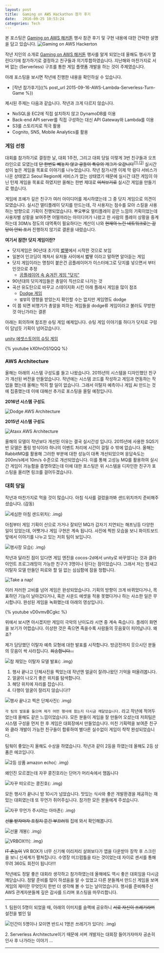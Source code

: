 ```yaml
---
layout: post
title:  Gaming on AWS Hackathon 참가 후기
date:   2016-09-25 10:53:24
categories: Tech
---
```


본 포스팅은 [Gaming on AWS 해커톤] 행사 참관 후기 및 구현 내용에 대한 간략한 설명을 담고 있습니다.
![Gaming on AWS Hackerton](/assets/images/aws_hackathon_2016/gamingonaws__hackathon.png)


작년 지인의 소개로 [Gaming on AWS 해커톤] 행사를 알게 되었는데 올해도 행사가 열린다기에 참가하기로 결정하고 친구들과 의기투합하였습니다.
지난해와 마찬가지로 서버 없는 (Serverless) 구조를 통한 게임 플랫폼 개발을 하는 것이 주제였습니다.

아래 포스팅을 보시면 작년에 진행한 내용을 확인하실 수 있습니다.

* [작년 참가후기]({% post_url 2015-09-16-AWS-Lambda-Serverless-Turn-Game %})

제시된 주제는 다음과 같습니다. 작년과 크게 다르지 않습니다.

  * NoSQL을 EC2에 직접 설치하지 않고 DynamoDB를 이용
  * Back-end API server를 직접 구성하는 대신 API Gateway와 Lambda를 이용
  * S3를 스토리지로 적극 활용
  * Cognito, SNS, Mobile Analytics를 활용


### 게임 선정

대회를 참가하기로 결정한 날, 대회 1주전, 그리고 대회 당일 이렇게 3번 친구들과 오프라인으로 모였는데 <del>단 한번도 빼놓지 않고 공돌이 특유의 개그가 오갑니다</del><sup>[[1]](#gaedrip1)</sup><sup>,</sup><sup>[[2]](#gaedrip2)</sup> 실시간성이 높은 게임을 목표로 이야기를 나누었습니다.
작년 참가시엔 이제 막 람다 서비스가 나온 상태였고 Seoul Region에 서비스가 없는 상태였기 때문에 실시간 대전 게임이 아닌 턴제 게임을 목표로 하였지만 올해는 한번 제대로 <del/>미쳐보기로</del> 실시간 게임을 만들기로 했습니다.

게임에 조예가 깊은 친구가 여러 아이디어를 제시하였는데 그 중 닷지 게임으로 의견이 모였습니다.
실시간 멀티플레이 닷지를 만드는데, 각 사용자는 점수를 모아 스킬을 사용하는 방향으로 기획이 진행되었습니다.
뿌요뿌요 멀티플레이 같은 느낌의 기획이었는데 사용자별 상황을 보여주면 어떨까라는 아이디어가 나왔고 한 사람의 플레이 상황을 중계하는데 30M/s 정도의 대역폭이 필요하다는 계산이 나와 <del>현재의 느린 네트워크로는 감당이 안되 포기</del> 진행하지 않기로 결론을 내렸습니다.

**여기서 잠깐! 닷지 게임이란?**

* 닷지게임은 90년대 초기의 [벫똏](http://uncyclopedia.kr/wiki/%EB%B2%AB%EB%98%8F)에서 시작한 것으로 보임
* 일본어 인코딩이 깨져서 유저들 사이에서 벫똏 이라고 말하면 알아듣는 게임
* 닷지 게임이라는 명칭이 붙은건 곰플레이어가 이스터에그로 닷지를 넣으면서 부터인것으로 추정
  - [곰플레이어 속 숨겨진 게임 "닷지"](http://editown.tistory.com/101)
* 90년대의 닷지게임들은 총알이 직선으로 나가는 것
* 곡선 유도탄으로 바꾸고 스테이지화 시킨 아래 플래시 게임을 많이 참조 
  - [Dodge 게임](http://armorgames.com/play/2963/dodge)
  - `벫뗗`의 영향을 받았는지 확인할 수는 없지만 게임명도 dodge
* 이 쯤 되면 비행기가 총알을 피하는  게임들을 dodge류 게임이라고 불러도 무방한 것 아닌가라는 결론


아래는 회의하며 참조한 슈팅 게임 예제입니다.
슈팅 게임 이야기를 하다가 닷지로 구렁이 담넘듯 기획이 넘어갔습니다.

[unity 에셋스토어의 슈팅 게임](https://www.assetstore.unity3d.com/kr/#!/content/13866)

{% youtube kX0hnOS1QQQ %}


### AWS Architecture

올해는 아래의 시스템 구성도를 들고 나왔습니다.
2015년의 시스템을 디자인했던 친구가 개선된 버전을 만들었습니다.
작년에는 시스템 코드를 작성하고 게임과 연동하는 작업을 했는데 올해는 딱히 할 일이 없습니다.
그래서 이탈자 예측이나 게임 AI 만드는 것에 집중했는데 이에 대해선 추가로 포스팅을 올릴 예정입니다.

**2016년 시스템 구성도**

![Dodge AWS Architecture](/assets/images/aws_hackathon_2016/architecture.png)


**2015년 시스템 구성도**

![Ataxx AWS Architecture](/assets/images/aws_hackerton/architecture.png)


올해의 모델이 작년보다 개선된 이유는 결국 실시간성 입니다.
2015년에 사용한 SQS기반 모델은 폴링 방식이라 하나의 이벤트 처리에 시간이 걸릴 수 밖에 없습니다.
올해는 RabbitMQ를 활용해 그러한 부분에 대한 성능이 대폭 개선되었으며 응답속도는 200m/s에서 10m/s 수준으로 개선되었습니다.
이를 통해 고성능 MQ를 활용하여 실시간 게임이 가능함을 증명하였는데 이에 대한 포스팅은 위 시스템을 디자인한 친구가 포스팅을 올리면 링크를 걸어두겠습니다.


### 대회 당일

작년과 마찬가지로 먹을 것이 많습니다.
아침 식사를 걸렀을까봐 샌드위치까지 준비해주셨습니다. (감동)

![세심한 아침 샌드위치](/assets/images/aws_hackathon_2016/sandwich.jpg){: .img}

아침부터 게임 기획이 산으로 가거나 잘되던 MQ가 갑자기 지연되는 해프닝등 다양한 일이 있었는데, 어쨋거나 게임 구현은 계속 됩니다.
사진에 찍힌 모습을 보니 화이트보드 앞에서 이야기를 나누고 있는 저희 팀이 보입니다.

![행사장 모습](/assets/images/aws_hackathon_2016/contest_day_morning.jpg){: .img}

작년과 달라진 점이 있다면 게임 엔진을 cocos-2d에서 unity로 바꾸었다는 것과 클라이언트 프로그래밍이 가능한 친구가 3명이나 된다는 점이었습니다.
그래서 저는 밤새고 이탈자 모델 만들던 피로와 할 일 없는 심심함에 잠을 청합니다.

![Take a nap!](/assets/images/aws_hackathon_2016/sleep.jpg)

이러 저러한 고비를 넘어 게임은 완성되었습니다.
기획의 방향이 크게 바뀌었다거나, 목표하던 기능이 날아갔다거나, 혹은 사운드 에셋을 적용 못했다거나 하는 사소한 일은 무시합니다.
완성된 게임을 녹화했는데 아래의 영상입니다.

{% youtube vD0vmvBCgkc %}

위에서 보시면 아시겠지만 게임이 극악의 난이도라 시연 중 계속 죽습니다.
플레이 화면을 보기가 어렵습니다.
이상한 것은 죽으면 죽을수록 사람들의 웃음꽃이 피어납니다. 왜죠?

제가 담당했던 이탈자 예측 모형에 대한 발표를 시작합니다.
방금전까지 웃으시던 분들의 웃음이 싹 사라집니다. <del>죄송합니다...</del>

![참 재밌는 이탈자 모델 발표](/assets/images/aws_hackathon_2016/presentation.jpg){: .img}

1. 행사 끝나고 단체사진을 찍었는데 작년엔 얼굴이 잘려나왔던 기억을 떠올려봅니다.
2. 얼굴이 나오기 좋은 위치를 탐색합니다.
3. 해당 위치에 자리를 잡습니다.
4. 다행이 얼굴이 잘리지 않습니다!?

![행사 끝나고 찍은 단체사진](/assets/images/aws_hackathon_2016/pic2.jpg){: .img}

`각 팀의 발표를 들으며 제가 어떤 행사에 왔는지 다시금 깨달았습니다.` 라고 작년에 적어두었는데 올해도 같은 느낌이었습니다.
모든 분들이 게임을 잘 만들어 오셨는데 저희팀은 시스템 구성을 먼저 한 후 게임은 대회장에서 만들었습니다.
미친 기획력을 보여준 친구와 클라 개발이 가능한 친구들이 합류하여 별다른 실수없이 게임이 챡챡 완성되었습니다.

팀웍이 좋았는지 올해도 수상을 하였습니다.
작년과 같이 2등을 하였는데 올해도 2등 상품은 에코입니다.

![2등 상품 amazon echo](/assets/images/aws_hackathon_2016/echo.jpg){: .img}


왜인진 모르겠는데 자꾸 콩진호라는 단어가 머리속에서 맴돕니다

![자꾸 떠오르는 콩진호](/assets/images/aws_hackathon_2016/kong.jpg){: .img}


모든 행사가 끝나니 밤 10시가 넘었습니다.
맛있는 식사와 좋은 개발환경을 제공하는 재밌는 대회였는데 또 무언가 쥐어주십니다.
참가한 모든 분들에게 주셨습니다.

![자꾸 무언가 주시려는 아마존](/assets/images/aws_hackathon_2016/gift.jpg){: .img}


<del>선물 받자마자 포징지 뜯긴 부끄러워</del> 집에 와서 확인해봅니다.

![선물 개봉](/assets/images/aws_hackathon_2016/gift2.jpg){: .img}

![VRBOX!!!](/assets/images/aws_hackathon_2016/gift_vrbox.jpg){: .img}

<del>IT 촌놈이</del> VR BOX가 너무 신기해 이리저리 살펴보다가 앱을 다운받아 장착 후 스크린을 보니 신세계가 펼쳐집니다.
수영장 미끄럼틀을 타는 것이었는데 자이로 센서를 통해 무려 360도 회전이 됩니다!!!

작년에도 정말 좋은 대회라 생각하고 참가하였는데 올해에도 역시 좋은 대회임을 다시금 깨닫습니다.
정말 준비를 많이 하셨음을 알 수 있었고 다른 분들께서 만드신 게임을 보며 게임의 재미란 무엇인지 한번 더 생각해 볼 수 있는 날이었습니다.
행사를 준비해주신 AWS 관계자분들께 깊은 감사를 드리며 포스팅을 마무리합니다.

----------

<a name="gaedrip1">1.</a>
팀원이 5명이 되었을 때, 아래의 이미지를 슬랙에 공유하니 <del>서로 자신이 쓰레기라며</del> 설전을 벌인 일

![인간이 5명이나 모이면 반드시 1명은 쓰레기가 있다!](/assets/images/aws_hackathon_2016/five.png){: .img}

<a name="gaedrip2">2.</a>
Serverless Architecture이기 때문에 서버 개발자는 대회장 들어가자마자 공손히 인사 후 나가라는 이야기 ...

----------


[Gaming on AWS 해커톤]: https://aws.amazon.com/ko/events/gaming-on-aws/seoul-02/hackathon/
